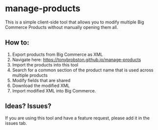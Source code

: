 # manage-products

This is a simple client-side tool that allows you to modify multiple Big Commerce Products without manually opening them all.

## How to:
1. Export products from Big Commerce as XML
2. Navigate here: https://tonybrobston.github.io/manage-products
3. Import the products into this tool
4. Search for a common section of the product name that is used across multiple products
5. Modify fields that are shared
6. Download the modified XML
7. Import modified XML into Big Commerce.

## Ideas? Issues?

If you are using this tool and have a feature request, please add it in the issues tab.